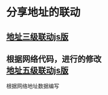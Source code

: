 分享地址的联动
==========
[地址三级联动js版](https://github.com/FuGardenia/area-js/tree/master/ThreeLinkArea)<br />  
------------
根据网络代码，进行的修改<br />
[地址五级联动js版](https://github.com/FuGardenia/area-js/tree/master/FiveLinkArea)<br />  
------------
根据网络地址数据编写<br/>
